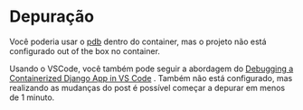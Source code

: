 # Depuração

Você poderia usar o [pdb](https://docs.python.org/3/library/pdb.html) dentro 
do container, mas o projeto não está configurado out of the box no container.

Usando o VSCode, você também pode seguir a abordagem do 
[Debugging a Containerized Django App in VS Code](https://testdriven.io/blog/django-debugging-vs-code/)
. Também não está configurado, mas realizando as mudanças do post é possível
começar a depurar em menos de 1 minuto.

